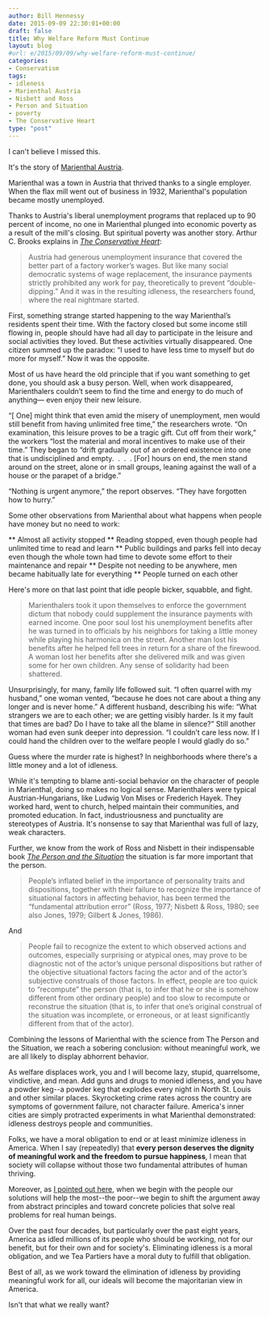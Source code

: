 ```yaml
---
author: Bill Hennessy
date: 2015-09-09 22:30:01+00:00
draft: false
title: Why Welfare Reform Must Continue
layout: blog
#url: e/2015/09/09/why-welfare-reform-must-continue/
categories:
- Conservatism
tags:
- idleness
- Marienthal Austria
- Nisbett and Ross
- Person and Situation
- poverty
- The Conservative Heart
type: "post"
---
```


I can't believe I missed this.

It's the story of [Marienthal Austria](https://agso.uni-graz.at/marienthal/e/pictures/15_marienthal_study.htm).

Marienthal was a town in Austria that thrived thanks to a single employer. When the flax mill went out of business in 1932, Marienthal's population became mostly unemployed.

Thanks to Austria's liberal unemployment programs that replaced up to 90 percent of income, no one in Marienthal plunged into economic poverty as a result of the mill's closing. But spiritual poverty was another story. Arthur C. Brooks explains in [_The Conservative Heart_](https://amzn.to/1KWYzuR):



> Austria had generous unemployment insurance that covered the better part of a factory worker’s wages. But like many social democratic systems of wage replacement, the insurance payments strictly prohibited any work for pay, theoretically to prevent “double-dipping.” And it was in the resulting idleness, the researchers found, where the real nightmare started.

First, something strange started happening to the way Marienthal’s residents spent their time. With the factory closed but some income still flowing in, people should have had all day to participate in the leisure and social activities they loved. But these activities virtually disappeared. One citizen summed up the paradox: “I used to have less time to myself but do more for myself.” Now it was the opposite.

Most of us have heard the old principle that if you want something to get done, you should ask a busy person. Well, when work disappeared, Marienthalers couldn’t seem to find the time and energy to do much of anything— even enjoy their new leisure.

“[ One] might think that even amid the misery of unemployment, men would still benefit from having unlimited free time,” the researchers wrote. “On examination, this leisure proves to be a tragic gift. Cut off from their work,” the workers “lost the material and moral incentives to make use of their time.” They began to “drift gradually out of an ordered existence into one that is undisciplined and empty.  .  .  . [For] hours on end, the men stand around on the street, alone or in small groups, leaning against the wall of a house or the parapet of a bridge.”

“Nothing is urgent anymore,” the report observes. “They have forgotten how to hurry.”



Some other observations from Marienthal about what happens when people have money but no need to work:




** Almost all activity stopped
** Reading stopped, even though people had unlimited time to read and learn
** Public buildings and parks fell into decay even though the whole town had time to devote some effort to their maintenance and repair
** Despite not needing to be anywhere, men became habitually late for everything
** People turned on each other


Here's more on that last point that idle people bicker, squabble, and fight.



> Marienthalers took it upon themselves to enforce the government dictum that nobody could supplement the insurance payments with earned income. One poor soul lost his unemployment benefits after he was turned in to officials by his neighbors for taking a little money while playing his harmonica on the street. Another man lost his benefits after he helped fell trees in return for a share of the firewood. A woman lost her benefits after she delivered milk and was given some for her own children. Any sense of solidarity had been shattered.

Unsurprisingly, for many, family life followed suit. “I often quarrel with my husband,” one woman vented, “because he does not care about a thing any longer and is never home.” A different husband, describing his wife: “What strangers we are to each other; we are getting visibly harder. Is it my fault that times are bad? Do I have to take all the blame in silence?” Still another woman had even sunk deeper into depression. “I couldn’t care less now. If I could hand the children over to the welfare people I would gladly do so.”



Guess where the murder rate is highest? In neighborhoods where there's a little money and a lot of idleness.

While it's tempting to blame anti-social behavior on the character of people in Marienthal, doing so makes no logical sense. Marienthalers were typical Austrian-Hungarians, like Ludwig Von Mises or Frederich Hayek. They worked hard, went to church, helped maintain their communities, and promoted education. In fact, industriousness and punctuality are stereotypes of Austria. It's nonsense to say that Marienthal was full of lazy, weak characters.

Further, we know from the work of Ross and Nisbett in their indispensable book [_The Person and the Situation_](https://amzn.to/1PXF0Cc) the situation is far more important that the person.



> People’s inflated belief in the importance of personality traits and dispositions, together with their failure to recognize the importance of situational factors in affecting behavior, has been termed the “fundamental attribution error” (Ross, 1977; Nisbett & Ross, 1980; see also Jones, 1979; Gilbert & Jones, 1986).



And



> People fail to recognize the extent to which observed actions and outcomes, especially surprising or atypical ones, may prove to be diagnostic not of the actor’s unique personal dispositions but rather of the objective situational factors facing the actor and of the actor’s subjective construals of those factors. In effect, people are too quick to “recompute” the person (that is, to infer that he or she is somehow different from other ordinary people) and too slow to recompute or reconstrue the situation (that is, to infer that one’s original construal of the situation was incomplete, or erroneous, or at least significantly different from that of the actor).



Combining the lessons of Marienthal with the science from The Person and the Situation, we reach a sobering conclusion: without meaningful work, we are all likely to display abhorrent behavior.

As welfare displaces work, you and I will become lazy, stupid, quarrelsome, vindictive, and mean. Add guns and drugs to monied idleness, and you have a powder keg--a powder keg that explodes every night in North St. Louis and other similar places. Skyrocketing crime rates across the country are symptoms of government failure, not character failure. America's inner cities are simply protracted experiments in what Marienthal demonstrated: idleness destroys people and communities.

Folks, we have a moral obligation to end or at least minimize idleness in America. When I say (repeatedly) that **every person deserves the dignity of meaningful work and the freedom to pursue happiness**, I mean that society will collapse without those two fundamental attributes of human thriving.

Moreover, as [I pointed out here](https://hennessysview.com/?p=16823), when we begin with the people our solutions will help the most--the poor--we begin to shift the argument away from abstract principles and toward concrete policies that solve real problems for real human beings.

Over the past four decades, but particularly over the past eight years, America as idled millions of its people who should be working, not for our benefit, but for their own and for society's. Eliminating idleness is a moral obligation, and we Tea Partiers have a moral duty to fulfill that obligation.

Best of all, as we work toward the elimination of idleness by providing meaningful work for all, our ideals will become the majoritarian view in America.

Isn't that what we really want?




